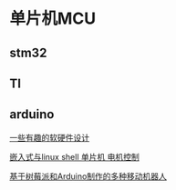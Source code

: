 # 单片机MCU
## stm32
## TI
## arduino

[一些有趣的软硬件设计](https://github.com/Ewenwan/iceory.gitbook.io/tree/master/Some%20Thing%20Fun)

[嵌入式与linux shell 单片机 电机控制](https://www.cnblogs.com/ironstark/category/745952.html)

[基于树莓派和Arduino制作的多种移动机器人](https://github.com/Ewenwan/hellobot-raspberry)
